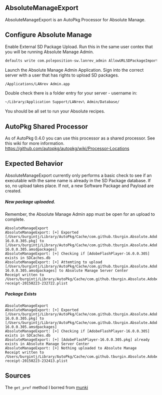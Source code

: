 ## AbsoluteManageExport

AbsoluteManageExport is an AutoPkg Processor for Absolute Manage.

## Configure Absolute Manage

Enable External SD Package Upload. Run this in the same user contex that you will be running Absolute Manage Admin.

```bash
defaults write com.poleposition-sw.lanrev_admin AllowURLSDPackageImport -bool true
```

Launch the Absolute Manage Admin Application. Sign into the correct server with a user that has rights to upload SD packages.

```bash
/Applications/LANrev Admin.app
```

Double check there is a folder entry for your server - username in:

```bash
~/Library/Application Support/LANrev\ Admin/Database/
```

You should be all set to run your Absolute recipes.

## AutoPkg Shared Processor

As of AutoPkg 0.4.0 you can use this processor as a shared processor. See this wiki for more information.
https://github.com/autopkg/autopkg/wiki/Processor-Locations

## Expected Behavior

AbsoluteManageExport currently only performs a basic check to see if an executable with the same name is already in the SD Package database. If so, no upload takes place. If not, a new Software Package and Payload are created.

##### New package uploaded.
Remember, the Absolute Manage Admin app must be open for an upload to complete.
```
AbsoluteManageExport
AbsoluteManageExport: [+] Exported [/Users/burgintj/Library/AutoPkg/Cache/com.github.tburgin.Absolute.AdobeFlashPlayer/AdobeFlashPlayer-16.0.0.305.pkg] to [/Users/burgintj/Library/AutoPkg/Cache/com.github.tburgin.Absolute.AdobeFlashPlayer/AdobeFlashPlayer-16.0.0.305.amsdpackages]
AbsoluteManageExport: [+] Checking if [AdobeFlashPlayer-16.0.0.305] exists in SDCaches.db
AbsoluteManageExport: [+] Attemting to upload [/Users/burgintj/Library/AutoPkg/Cache/com.github.tburgin.Absolute.AdobeFlashPlayer/AdobeFlashPlayer-16.0.0.305.amsdpackages] to Absolute Manage Server Center
Receipt written to /Users/burgintj/Library/AutoPkg/Cache/com.github.tburgin.Absolute.AdobeFlashPlayer/receipts/AdobeFlashPlayer-receipt-20150223-232722.plist
```

##### Package Exists
```
AbsoluteManageExport
AbsoluteManageExport: [+] Exported [/Users/burgintj/Library/AutoPkg/Cache/com.github.tburgin.Absolute.AdobeFlashPlayer/AdobeFlashPlayer-16.0.0.305.pkg] to [/Users/burgintj/Library/AutoPkg/Cache/com.github.tburgin.Absolute.AdobeFlashPlayer/AdobeFlashPlayer-16.0.0.305.amsdpackages]
AbsoluteManageExport: [+] Checking if [AdobeFlashPlayer-16.0.0.305] exists in SDCaches.db
AbsoluteManageExport: [+] [AdobeFlashPlayer-16.0.0.305.pkg] already exists in Absolute Manage Server Center
AbsoluteManageExport: [+] Nothing uploaded to Absolute Manage
Receipt written to /Users/burgintj/Library/AutoPkg/Cache/com.github.tburgin.Absolute.AdobeFlashPlayer/receipts/AdobeFlashPlayer-receipt-20150223-232413.plist
```

## Sources

The `get_pref` method I borred from [munki](https://github.com/munki/munki)
